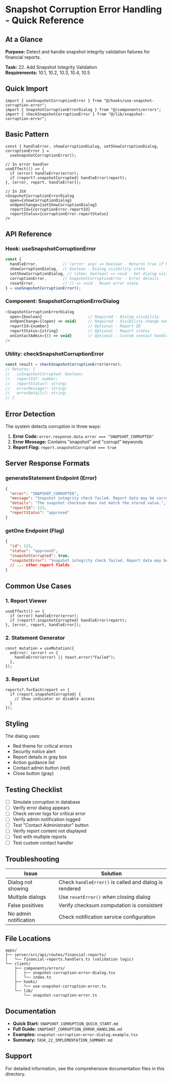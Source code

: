 # Snapshot Corruption Error Handling - Quick Reference

## At a Glance

**Purpose:** Detect and handle snapshot integrity validation failures for financial reports.

**Task:** 22. Add Snapshot Integrity Validation  
**Requirements:** 10.1, 10.2, 10.3, 10.4, 10.5

## Quick Import

```tsx
import { useSnapshotCorruptionError } from "@/hooks/use-snapshot-corruption-error";
import { SnapshotCorruptionErrorDialog } from "@/components/errors";
import { checkSnapshotCorruptionError } from "@/lib/snapshot-corruption-error";
```

## Basic Pattern

```tsx
const { handleError, showCorruptionDialog, setShowCorruptionDialog, corruptionError } = 
  useSnapshotCorruptionError();

// In error handler
useEffect(() => {
  if (error) handleError(error);
  if (report?.snapshotCorrupted) handleError(report);
}, [error, report, handleError]);

// In JSX
<SnapshotCorruptionErrorDialog
  open={showCorruptionDialog}
  onOpenChange={setShowCorruptionDialog}
  reportId={corruptionError.reportId}
  reportStatus={corruptionError.reportStatus}
/>
```

## API Reference

### Hook: useSnapshotCorruptionError

```typescript
const {
  handleError,           // (error: any) => boolean - Returns true if handled
  showCorruptionDialog,  // boolean - Dialog visibility state
  setShowCorruptionDialog, // (show: boolean) => void - Set dialog visibility
  corruptionError,       // SnapshotCorruptionError - Error details
  resetError,            // () => void - Reset error state
} = useSnapshotCorruptionError();
```

### Component: SnapshotCorruptionErrorDialog

```typescript
<SnapshotCorruptionErrorDialog
  open={boolean}                    // Required - Dialog visibility
  onOpenChange={(open) => void}     // Required - Visibility change handler
  reportId={number}                 // Optional - Report ID
  reportStatus={string}             // Optional - Report status
  onContactAdmin={() => void}       // Optional - Custom contact handler
/>
```

### Utility: checkSnapshotCorruptionError

```typescript
const result = checkSnapshotCorruptionError(error);
// Returns: {
//   isSnapshotCorrupted: boolean;
//   reportId?: number;
//   reportStatus?: string;
//   errorMessage?: string;
//   errorDetails?: string;
// }
```

## Error Detection

The system detects corruption in three ways:

1. **Error Code:** `error.response.data.error === "SNAPSHOT_CORRUPTED"`
2. **Error Message:** Contains "snapshot" and "corrupt" keywords
3. **Report Flag:** `report.snapshotCorrupted === true`

## Server Response Formats

### generateStatement Endpoint (Error)
```json
{
  "error": "SNAPSHOT_CORRUPTED",
  "message": "Snapshot integrity check failed. Report data may be corrupted.",
  "details": "The snapshot checksum does not match the stored value.",
  "reportId": 123,
  "reportStatus": "approved"
}
```

### getOne Endpoint (Flag)
```json
{
  "id": 123,
  "status": "approved",
  "snapshotCorrupted": true,
  "snapshotError": "Snapshot integrity check failed. Report data may be corrupted.",
  // ... other report fields
}
```

## Common Use Cases

### 1. Report Viewer
```tsx
useEffect(() => {
  if (error) handleError(error);
  if (report?.snapshotCorrupted) handleError(report);
}, [error, report, handleError]);
```

### 2. Statement Generator
```tsx
const mutation = useMutation({
  onError: (error) => {
    handleError(error) || toast.error("Failed");
  },
});
```

### 3. Report List
```tsx
reports?.forEach(report => {
  if (report.snapshotCorrupted) {
    // Show indicator or disable access
  }
});
```

## Styling

The dialog uses:
- Red theme for critical errors
- Security notice alert
- Report details in gray box
- Action guidance list
- Contact admin button (red)
- Close button (gray)

## Testing Checklist

- [ ] Simulate corruption in database
- [ ] Verify error dialog appears
- [ ] Check server logs for critical error
- [ ] Verify admin notification logged
- [ ] Test "Contact Administrator" button
- [ ] Verify report content not displayed
- [ ] Test with multiple reports
- [ ] Test custom contact handler

## Troubleshooting

| Issue | Solution |
|-------|----------|
| Dialog not showing | Check `handleError()` is called and dialog is rendered |
| Multiple dialogs | Use `resetError()` when closing dialog |
| False positives | Verify checksum computation is consistent |
| No admin notification | Check notification service configuration |

## File Locations

```
apps/
├── server/src/api/routes/financial-reports/
│   └── financial-reports.handlers.ts (validation logic)
└── client/
    ├── components/errors/
    │   ├── snapshot-corruption-error-dialog.tsx
    │   └── index.ts
    ├── hooks/
    │   └── use-snapshot-corruption-error.ts
    └── lib/
        └── snapshot-corruption-error.ts
```

## Documentation

- **Quick Start:** `SNAPSHOT_CORRUPTION_QUICK_START.md`
- **Full Guide:** `SNAPSHOT_CORRUPTION_ERROR_HANDLING.md`
- **Examples:** `snapshot-corruption-error-dialog.example.tsx`
- **Summary:** `TASK_22_IMPLEMENTATION_SUMMARY.md`

## Support

For detailed information, see the comprehensive documentation files in this directory.
